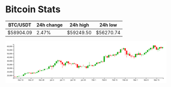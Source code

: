 # Bitcoin Stats

BTC/USDT|24h change|24h high|24h low|
|---|---|---|---|
|$58904.09|2.47%|$59249.50|$56270.74|

<img src="./chart.svg">
